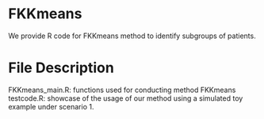 # FKKmeans
We provide R code for FKKmeans method to  identify subgroups of patients.

# File Description
FKKmeans_main.R: functions  used for conducting method FKKmeans  <br>
testcode.R: showcase of the usage of our method using a simulated toy example  under scenario 1.